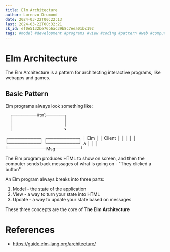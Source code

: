 ```yaml
---
title: Elm Architecture
author: Lorenzo Drumond
date: 2024-03-22T00:22:13
last: 2024-03-22T00:32:21
zk_id: ef0e5132be76b6ac39b8c7eea01bc192
tags: #model #development #programs #view #coding #pattern #web #computer_science #programming #elm #paradigm #update #games #webapp #architecture
---
```



# Elm Architecture
The Elm Architecture is a pattern for architecting interactive programs, like webapps and games.

## Basic Pattern

Elm programs always look something like:

      ┌───────────Html────────┐
      │                       │
      │                       │
      │                       ∨
 ┌──────────┐            ┌──────────┐
 │ Elm      │            │ Client   │
 │          │            │          │
 └──────────┘            └──────────┘
      ∧                       │
      │                       │
      └────────────Msg────────┘


The Elm program produces HTML to show on screen, and then the computer sends back messages of what is going on - "They clicked a button"

An Elm program always breaks into three parts:

1. Model - the state of the application
2. View - a way to turn your state into HTML
3. Update - a way to update your state based on messages

These three concepts are the core of __The Elm Architecture__

# References
- https://guide.elm-lang.org/architecture/

